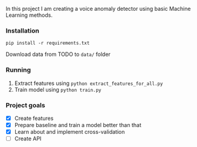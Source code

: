 In this project I am creating a voice anomaly detector using basic Machine Learning methods.

### Installation
`pip install -r requirements.txt`

Download data from TODO to `data/` folder

### Running

1. Extract features using
`python extract_features_for_all.py`
2. Train model using `python train.py`

### Project goals

- [x] Create features
- [x] Prepare baseline and train a model better than that
- [x] Learn about and implement cross-validation
- [ ] Create API
